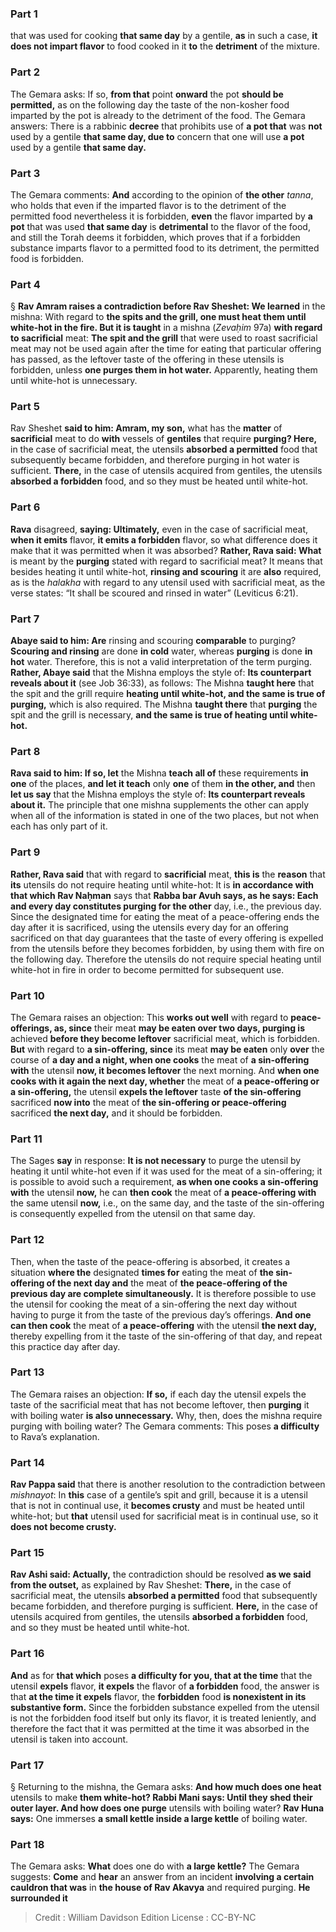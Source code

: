 
### Part 1
that was used for cooking <b>that same day</b> by a gentile, <b>as</b> in such a case, <b>it does not impart flavor</b> to food cooked in it <b>to</b> the <b>detriment</b> of the mixture.

### Part 2
The Gemara asks: If so, <b>from that</b> point <b>onward</b> the pot <b>should be permitted,</b> as on the following day the taste of the non-kosher food imparted by the pot is already to the detriment of the food. The Gemara answers: There is a rabbinic <b>decree</b> that prohibits use of <b>a pot that</b> was <b>not</b> used by a gentile <b>that same day, due to</b> concern that one will use <b>a pot</b> used by a gentile <b>that same day.</b>

### Part 3
The Gemara comments: <b>And</b> according to the opinion of <b>the other</b> <i>tanna</i>, who holds that even if the imparted flavor is to the detriment of the permitted food nevertheless it is forbidden, <b>even</b> the flavor imparted by <b>a pot</b> that was used <b>that same day</b> is <b>detrimental</b> to the flavor of the food, and still the Torah deems it forbidden, which proves that if a forbidden substance imparts flavor to a permitted food to its detriment, the permitted food is forbidden.

### Part 4
§ <b>Rav Amram raises a contradiction before Rav Sheshet: We learned</b> in the mishna: With regard to <b>the spits and the grill, one must heat them until white-hot in the fire. But it is taught</b> in a mishna (<i>Zevaḥim</i> 97a) <b>with regard to sacrificial</b> meat: <b>The spit and the grill</b> that were used to roast sacrificial meat may not be used again after the time for eating that particular offering has passed, as the leftover taste of the offering in these utensils is forbidden, unless <b>one purges them in hot water.</b> Apparently, heating them until white-hot is unnecessary.

### Part 5
Rav Sheshet <b>said to him: Amram, my son,</b> what has the <b>matter</b> of <b>sacrificial</b> meat to do <b>with</b> vessels of <b>gentiles</b> that require <b>purging? Here,</b> in the case of sacrificial meat, the utensils <b>absorbed a permitted</b> food that subsequently became forbidden, and therefore purging in hot water is sufficient. <b>There,</b> in the case of utensils acquired from gentiles, the utensils <b>absorbed a forbidden</b> food, and so they must be heated until white-hot.

### Part 6
<b>Rava</b> disagreed, <b>saying: Ultimately,</b> even in the case of sacrificial meat, <b>when it emits</b> flavor, <b>it emits a forbidden</b> flavor, so what difference does it make that it was permitted when it was absorbed? <b>Rather, Rava said: What</b> is meant by the <b>purging</b> stated with regard to sacrificial meat? It means that besides heating it until white-hot, <b>rinsing and scouring</b> it are <b>also</b> required, as is the <i>halakha</i> with regard to any utensil used with sacrificial meat, as the verse states: “It shall be scoured and rinsed in water” (Leviticus 6:21).

### Part 7
<b>Abaye said to him: Are</b> rinsing and scouring <b>comparable</b> to purging? <b>Scouring and rinsing</b> are done <b>in cold</b> water, whereas <b>purging</b> is done <b>in hot</b> water. Therefore, this is not a valid interpretation of the term purging. <b>Rather, Abaye said</b> that the Mishna employs the style of: <b>Its counterpart reveals about it</b> (see Job 36:33), as follows: The Mishna <b>taught here</b> that the spit and the grill require <b>heating until white-hot, and the same is true of purging,</b> which is also required. The Mishna <b>taught there</b> that <b>purging</b> the spit and the grill is necessary, <b>and the same is true of heating until white-hot.</b>

### Part 8
<b>Rava said to him: If so, let</b> the Mishna <b>teach all of</b> these requirements <b>in one</b> of the places, <b>and let it teach</b> only <b>one</b> of them <b>in the other, and</b> then <b>let us say</b> that the Mishna employs the style of: <b>Its counterpart reveals about it.</b> The principle that one mishna supplements the other can apply when all of the information is stated in one of the two places, but not when each has only part of it.

### Part 9
<b>Rather, Rava said</b> that with regard to <b>sacrificial</b> meat, <b>this is</b> the <b>reason</b> that <b>its</b> utensils do not require heating until white-hot: It is <b>in accordance with that which Rav Naḥman</b> says that <b>Rabba bar Avuh says, as he says: Each and every day constitutes purging for the other</b> day, i.e., the previous day. Since the designated time for eating the meat of a peace-offering ends the day after it is sacrificed, using the utensils every day for an offering sacrificed on that day guarantees that the taste of every offering is expelled from the utensils before they becomes forbidden, by using them with fire on the following day. Therefore the utensils do not require special heating until white-hot in fire in order to become permitted for subsequent use.

### Part 10
The Gemara raises an objection: This <b>works out well</b> with regard to <b>peace-offerings, as, since</b> their meat <b>may be eaten over two days, purging is</b> achieved <b>before they become leftover</b> sacrificial meat, which is forbidden. <b>But</b> with regard to <b>a sin-offering, since</b> its meat <b>may be eaten</b> only <b>over</b> the course of <b>a day and a night, when one cooks</b> the meat of <b>a sin-offering with</b> the utensil <b>now, it becomes leftover</b> the next morning. And <b>when one cooks with it again the next day, whether</b> the meat of <b>a peace-offering or a sin-offering,</b> the utensil <b>expels the leftover</b> taste <b>of the sin-offering</b> sacrificed <b>now into</b> the meat of <b>the sin-offering or peace-offering</b> sacrificed <b>the next day,</b> and it should be forbidden.

### Part 11
The Sages <b>say</b> in response: <b>It is not necessary</b> to purge the utensil by heating it until white-hot even if it was used for the meat of a sin-offering; it is possible to avoid such a requirement, <b>as when one cooks a sin-offering with</b> the utensil <b>now,</b> he can <b>then cook</b> the meat of <b>a peace-offering with</b> the same utensil <b>now,</b> i.e., on the same day, and the taste of the sin-offering is consequently expelled from the utensil on that same day.

### Part 12
Then, when the taste of the peace-offering is absorbed, it creates a situation <b>where the</b> designated <b>times for</b> eating the meat of <b>the sin-offering of the next day and</b> the meat of <b>the peace-offering of the previous day are complete simultaneously.</b> It is therefore possible to use the utensil for cooking the meat of a sin-offering the next day without having to purge it from the taste of the previous day’s offerings. <b>And one can then cook</b> the meat of <b>a peace-offering</b> with the utensil <b>the next day,</b> thereby expelling from it the taste of the sin-offering of that day, and repeat this practice day after day.

### Part 13
The Gemara raises an objection: <b>If so,</b> if each day the utensil expels the taste of the sacrificial meat that has not become leftover, then <b>purging</b> it with boiling water <b>is also unnecessary.</b> Why, then, does the mishna require purging with boiling water? The Gemara comments: This poses <b>a difficulty</b> to Rava’s explanation.

### Part 14
<b>Rav Pappa said</b> that there is another resolution to the contradiction between <i>mishnayot</i>: In <b>this</b> case of a gentile’s spit and grill, because it is a utensil that is not in continual use, it <b>becomes crusty</b> and must be heated until white-hot; but <b>that</b> utensil used for sacrificial meat is in continual use, so it <b>does not become crusty.</b>

### Part 15
<b>Rav Ashi said: Actually,</b> the contradiction should be resolved <b>as we said from the outset,</b> as explained by Rav Sheshet: <b>There,</b> in the case of sacrificial meat, the utensils <b>absorbed a permitted</b> food that subsequently became forbidden, and therefore purging is sufficient. <b>Here,</b> in the case of utensils acquired from gentiles, the utensils <b>absorbed a forbidden</b> food, and so they must be heated until white-hot.

### Part 16
<b>And</b> as for <b>that which</b> poses <b>a difficulty for you, that at the time</b> that the utensil <b>expels</b> flavor, <b>it expels</b> the flavor of <b>a forbidden</b> food, the answer is that <b>at the time it expels</b> flavor, the <b>forbidden</b> food <b>is nonexistent in its substantive form.</b> Since the forbidden substance expelled from the utensil is not the forbidden food itself but only its flavor, it is treated leniently, and therefore the fact that it was permitted at the time it was absorbed in the utensil is taken into account.

### Part 17
§ Returning to the mishna, the Gemara asks: <b>And how much does one heat</b> utensils to make <b>them white-hot? Rabbi Mani says: Until they shed their outer layer. And how does one purge</b> utensils with boiling water? <b>Rav Huna says:</b> One immerses <b>a small kettle inside a large kettle</b> of boiling water.

### Part 18
The Gemara asks: <b>What</b> does one do with <b>a large kettle?</b> The Gemara suggests: <b>Come</b> and <b>hear</b> an answer from an incident <b>involving a certain cauldron that was</b> in <b>the house of Rav Akavya</b> and required purging. <b>He surrounded it</b>

>Credit : William Davidson Edition
>License : CC-BY-NC